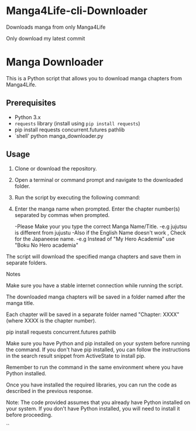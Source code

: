 # Manga4Life-cli-Downloader
Downloads manga from only Manga4Life

Only download my latest commit

# Manga Downloader

This is a Python script that allows you to download manga chapters from Manga4Life.

## Prerequisites

- Python 3.x
- `requests` library (install using `pip install requests`)
- pip install requests concurrent.futures pathlib
- `shell'
   python manga_downloader.py

## Usage

1. Clone or download the repository.
2. Open a terminal or command prompt and navigate to the downloaded folder.
3. Run the script by executing the following command:
4. Enter the manga name when prompted.
Enter the chapter number(s) separated by commas when prompted.

   -Please Make your you type the correct Manga Name/Title.
   -e.g jujutsu is different from jujustu
   -Also if the English Name doesn't work , Check for the Japaneese name.
   -e.g Instead of "My Hero Academia" use "Boku No Hero academia"

The script will download the specified manga chapters and save them in separate folders.


Notes

Make sure you have a stable internet connection while running the script.

The downloaded manga chapters will be saved in a folder named after the manga title.

Each chapter will be saved in a separate folder named "Chapter: XXXX" (where XXXX is the chapter number).

pip install requests concurrent.futures pathlib

Make sure you have Python and pip installed on your system before running the command. If you don't have pip installed, you can follow the instructions in the search result snippet from ActiveState to install pip.

Remember to run the command in the same environment where you have Python installed.

Once you have installed the required libraries, you can run the code as described in the previous response.

Note: The code provided assumes that you already have Python installed on your system. If you don't have Python installed, you will need to install it before proceeding.

   ``
